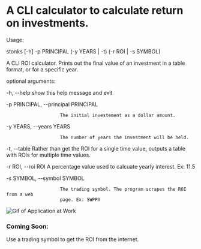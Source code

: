 # A CLI calculator to calculate return on investments.

Usage:

stonks [-h] -p PRINCIPAL (-y YEARS | -t) (-r ROI | -s SYMBOL)

A CLI ROI calculator. Prints out the final value of an investment in a table format,
or for a specific year.

optional arguments:

  -h, --help            show this help message and exit
  
  -p PRINCIPAL, --principal PRINCIPAL
  
                        The initial investement as a dollar amount.
                        
  -y YEARS, --years YEARS
  
                        The number of years the investment will be held.
                        
  -t, --table           Rather than get the ROI for a single time value, outputs a
                        table with ROIs for multiple time values.
                        
  -r ROI, --roi ROI     A percentage value used to calcuate yearly interest. Ex:
                        11.5
                        
  -s SYMBOL, --symbol SYMBOL
  
                        The trading symbol. The program scrapes the ROI from a web
                        page. Ex: SWPPX

![Gif of Application at Work](./table_format.gif "A look at the application at work")

### Coming Soon:
Use a trading symbol to get the ROI from the internet.
